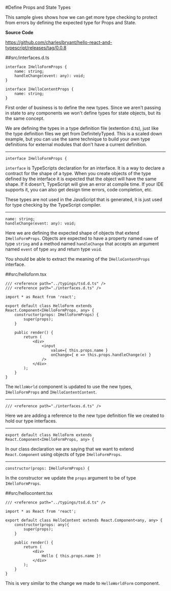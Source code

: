 #Define Props and State Types

This sample gives shows how we can get more type checking to protect from errors by defining the expected type for Props and State.

**Source Code** 

https://github.com/charleslbryant/hello-react-and-typescript/releases/tag/0.0.8

##src/interfaces.d.ts

```
interface IHelloFormProps {
	name: string;
	handleChange(event: any): void;
}

interface IHelloContentProps {
	name: string;
}

```

First order of business is to define the new types. Since we aren't passing in state to any components we won't define types for state objects, but its the same concept.

We are defining the types in a type definition file (extention d.ts), just like the type definition files we get from DefinitelyTyped. This is a scaled down example, but you can use the same technique to build your own type definitions for external modules that don't have a current definition. 

---

```
interface IHelloFormProps {
```

`interface` is TypeScripts declaration for an interface. It is a way to declare a contract for the shape of a type. When you create objects of the type defined by the interface it is expected that the object will have the same shape. If it doesn't, TypeScript will give an error at compile time. If your IDE supports it, you can also get design time errors, code completion, etc.

These types are not used in the JavaScript that is generated, it is just used for type checking by the TypeScript compiler.

---

```
name: string;
handleChange(event: any): void;
```

Here we are defining the expected shape of objects that extend `IHelloFormProps`. Objects are expected to have a property named `name` of type `string` and a method named `handleChange` that accepts an argument named `event` of type `any` and return type `void`. 

You should be able to extract the meaning of the `IHelloContentProps` interface.

##src/helloform.tsx
```
/// <reference path="../typings/tsd.d.ts" />
/// <reference path="./interfaces.d.ts" />

import * as React from 'react';

export default class HelloForm extends React.Component<IHelloFormProps, any> {
    constructor(props: IHelloFormProps) {
        super(props);
    }

	public render() {
		return (
            <div>
                <input 
                    value={ this.props.name }
                    onChange={ e => this.props.handleChange(e) }
                />
            </div>
        );
	}
}
```

The `HelloWorld` component is updated to use the new types, `IHelloFormProps` and `IHelloContentContent`.

---

```
/// <reference path="./interfaces.d.ts" />
```

Here we are adding a reference to the new type definition file we created to hold our type interfaces.

---

```
export default class HelloForm extends React.Component<IHelloFormProps, any> {
```

In our class declaration we are saying that we want to extend `React.Component` using objects of type `IHelloFormProps`.

---

```
constructor(props: IHelloFormProps) {
```

In the constructor we update the `props` argument to be of type `IHelloFormProps`.

##src/hellocontent.tsx

```
/// <reference path="../typings/tsd.d.ts" />

import * as React from 'react';

export default class HelloContent extends React.Component<any, any> {
    constructor(props: any){
        super(props);
    }

	public render() {
		return (
            <div>
                Hello { this.props.name }!
            </div>
        );
	}
}
```
This is very similar to the change we made to `HelloWorldForm` component.




